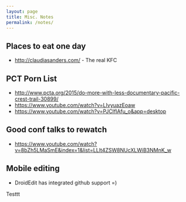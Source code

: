 ```yaml
---
layout: page
title: Misc. Notes
permalink: /notes/
---
```


## Places to eat one day

* http://claudiasanders.com/ - The real KFC

## PCT Porn List

* http://www.pcta.org/2015/do-more-with-less-documentary-pacific-crest-trail-30899/
* https://www.youtube.com/watch?v=LIvyuazEoaw
* https://www.youtube.com/watch?v=PJCIflAfu_o&app=desktop

## Good conf talks to rewatch

* https://www.youtube.com/watch?v=8bZh5LMaSmE&index=1&list=LLlt4ZSW8NUcXLWiB3NMnK_w

## Mobile editing

* DroidEdit has integrated github support =)

Testtt
